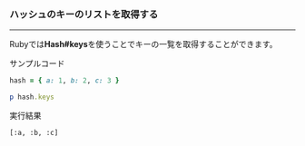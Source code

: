 ### ハッシュのキーのリストを取得する

---

Rubyでは**Hash#keys**を使うことでキーの一覧を取得することができます。


サンプルコード
```ruby
hash = { a: 1, b: 2, c: 3 }

p hash.keys
```

実行結果
```
[:a, :b, :c]
```
